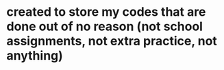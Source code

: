 # created to store my codes that are done out of no reason (not school assignments, not extra practice, not anything)